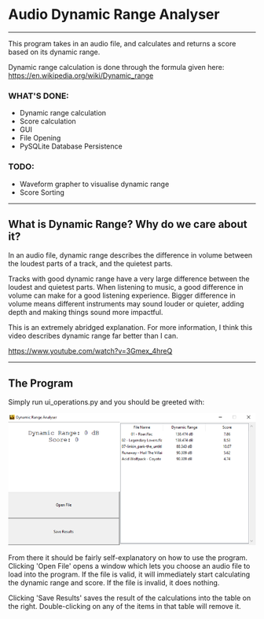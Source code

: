 # Audio Dynamic Range Analyser

---
This program takes in an audio file, and calculates and returns a score based on its dynamic range.

Dynamic range calculation is done through the formula given here: https://en.wikipedia.org/wiki/Dynamic_range
### WHAT'S DONE:
- Dynamic range calculation
- Score calculation
- GUI
- File Opening
- PySQLite Database Persistence

### TODO:
- Waveform grapher to visualise dynamic range
- Score Sorting
___
## What is Dynamic Range? Why do we care about it?
In an audio file, dynamic range describes the difference in volume between the loudest parts of a track, and the quietest parts.

Tracks with good dynamic range have a very large difference between the loudest and quietest parts. 
When listening to music, a good difference in volume can make for a good listening experience.
Bigger difference in volume means different instruments may sound louder or quieter, adding depth and making things sound more impactful.

This is an extremely abridged explanation. For more information, I think this video describes dynamic range far better than I can.

https://www.youtube.com/watch?v=3Gmex_4hreQ
___
## The Program

Simply run ui_operations.py and you should be greeted with:

![img.png](images/img.png)

From there it should be fairly self-explanatory on how to use the program.
Clicking 'Open File' opens a window which lets you choose an audio file to load into the program. If the file is valid, it will immediately start calculating the dynamic range and score. If the file is invalid, it does nothing.

Clicking 'Save Results' saves the result of the calculations into the table on the right. Double-clicking on any of the items in that table will remove it.